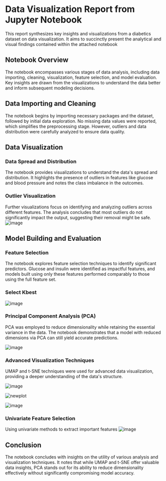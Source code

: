 
# Data Visualization Report from Jupyter Notebook

This report synthesizes key insights and visualizations from a diabetics dataset on data visualization. It aims to succinctly present the analytical and visual findings contained within the attached notebook

## Notebook Overview

The notebook encompasses various stages of data analysis, including data importing, cleaning, visualization, feature selection, and model evaluation. Key insights are drawn from the visualizations to understand the data better and inform subsequent modeling decisions.

## Data Importing and Cleaning

The notebook begins by importing necessary packages and the dataset, followed by initial data exploration. No missing data values were reported, which simplifies the preprocessing stage. However, outliers and data distribution were carefully analyzed to ensure data quality.

## Data Visualization

### Data Spread and Distribution

The notebook provides visualizations to understand the data's spread and distribution. It highlights the presence of outliers in features like glucose and blood pressure and notes the class imbalance in the outcomes.

### Outlier Visualization

Further visualizations focus on identifying and analyzing outliers across different features. The analysis concludes that most outliers do not significantly impact the output, suggesting their removal might be safe.
![image](https://github.com/jaideep-siva/Visualization_and_Featureselection/assets/112749838/9eb98844-4ddf-43ed-8cac-86fdb6f19af0)


## Model Building and Evaluation

### Feature Selection

The notebook explores feature selection techniques to identify significant predictors. Glucose and insulin were identified as impactful features, and models built using only these features performed comparably to those using the full feature set.
### Select Kbest 

![image](https://github.com/jaideep-siva/Visualization_and_Featureselection/assets/112749838/80e1c002-014c-4dbe-b277-b9e1abe07944)


### Principal Component Analysis (PCA)

PCA was employed to reduce dimensionality while retaining the essential variance in the data. The notebook demonstrates that a model with reduced dimensions via PCA can still yield accurate predictions.

![image](https://github.com/jaideep-siva/Visualization_and_Featureselection/assets/112749838/9c430618-07a0-4d0b-939f-ba06c4a03dca)


### Advanced Visualization Techniques

UMAP and t-SNE techniques were used for advanced data visualization, providing a deeper understanding of the data's structure.

![image](https://github.com/jaideep-siva/Visualization_and_Featureselection/assets/112749838/6276edb6-3c3b-4255-9dfd-91dade03a658)

![newplot](https://github.com/jaideep-siva/Visualization_and_Featureselection/assets/112749838/b28c133c-346a-4171-b89f-7e260a93c45c)

![image](https://github.com/jaideep-siva/Visualization_and_Featureselection/assets/112749838/fdc01003-05e8-4acd-b6ab-819720dd717d)

### Univariate Feature Selection 
Using univariate methods to extract important features
![image](https://github.com/jaideep-siva/Visualization_and_Featureselection/assets/112749838/aac80172-67d8-4f1c-a07e-94692d4a842e)



## Conclusion

The notebook concludes with insights on the utility of various analysis and visualization techniques. It notes that while UMAP and t-SNE offer valuable data insights, PCA stands out for its ability to reduce dimensionality effectively without significantly compromising model accuracy.


